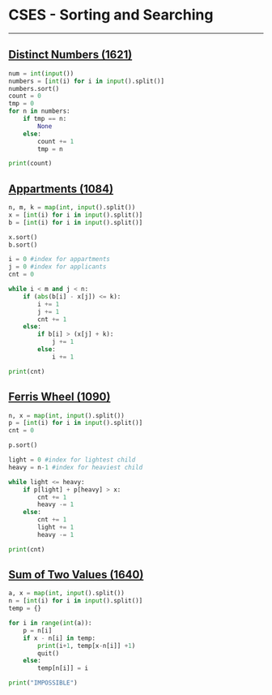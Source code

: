 # CSES - Sorting and Searching
___
## [Distinct Numbers (1621)](https://cses.fi/problemset/task/1621)
```python
num = int(input())
numbers = [int(i) for i in input().split()]
numbers.sort()
count = 0
tmp = 0
for n in numbers:
    if tmp == n:
        None
    else:
        count += 1
        tmp = n

print(count)
```

## [Appartments (1084)](https://cses.fi/problemset/task/1084/)
````python
n, m, k = map(int, input().split())
x = [int(i) for i in input().split()]
b = [int(i) for i in input().split()]

x.sort()
b.sort()

i = 0 #index for appartments
j = 0 #index for applicants
cnt = 0

while i < m and j < n:
    if (abs(b[i] - x[j]) <= k):
        i += 1
        j += 1
        cnt += 1
    else:
        if b[i] > (x[j] + k):
            j += 1
        else:
            i += 1

print(cnt)
````

## [Ferris Wheel (1090)](https://cses.fi/problemset/task/1090/)
````python
n, x = map(int, input().split())
p = [int(i) for i in input().split()]
cnt = 0

p.sort()

light = 0 #index for lightest child
heavy = n-1 #index for heaviest child

while light <= heavy:
    if p[light] + p[heavy] > x:
        cnt += 1
        heavy -= 1
    else:
        cnt += 1
        light += 1
        heavy -= 1

print(cnt)
````

## [Sum of Two Values (1640)](https://cses.fi/problemset/task/1640)
````python
a, x = map(int, input().split())
n = [int(i) for i in input().split()]
temp = {}

for i in range(int(a)):
    p = n[i]
    if x - n[i] in temp:
        print(i+1, temp[x-n[i]] +1)
        quit()
    else:
        temp[n[i]] = i

print("IMPOSSIBLE")
````
